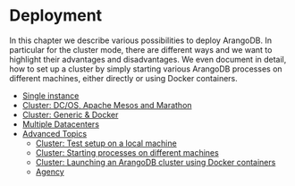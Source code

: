 Deployment
==========

In this chapter we describe various possibilities to deploy ArangoDB.
In particular for the cluster mode, there are different ways
and we want to highlight their advantages and disadvantages.
We even document in detail, how to set up a cluster by simply starting
various ArangoDB processes on different machines, either directly
or using Docker containers.

- [Single instance](Single.md)
- [Cluster: DC/OS, Apache Mesos and Marathon](Mesos.md)
- [Cluster: Generic & Docker](ArangoDBStarter.md)
- [Multiple Datacenters](DC2DC.md)
- [Advanced Topics](Advanced.md)
  - [Cluster: Test setup on a local machine](Local.md)
  - [Cluster: Starting processes on different machines](Distributed.md)
  - [Cluster: Launching an ArangoDB cluster using Docker containers](Docker.md)
  - [Agency](Agency.md)

